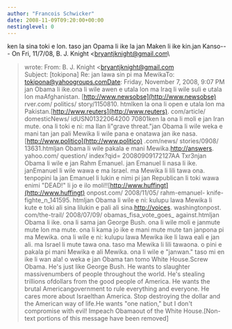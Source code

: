 ```yaml
---
author: "Francois Schwicker"
date: 2008-11-09T09:20:00+00:00
nestinglevel: 0
---
```

ken la sina toki e lon. taso jan Opama li ike la jan Maken li ike kin.jan Kanso---
 On Fri, 11/7/08, B. J. Knight <[bryantjknight@gmail.com](mailto://bryantjknight@gmail.com)\
> wrote:
From: B. J. Knight <[bryantjknight@gmail.com](mailto://bryantjknight@gmail.com)\
>Subject: \[tokipona\] Re: jan lawa sin pi ma MewikaTo: [tokipona@yahoogroups.comDate](mailto://tokipona@yahoogroups.comDate): Friday, November 7, 2008, 9:07 PM jan Obama li ike.ona li wile awen e utala lon ma Iraq li wile suli e utala lon maAfghanistan. [http://www.newsobse](http://www.newsobse) rver.com/ politics/ story/1150810. htmlken la ona li open e utala lon ma Pakistan.[http://www.reuters](http://www.reuters). com/article/ domesticNews/ idUSN01322064200 70801ken la ona li moli e jan Iran mute. ona li toki e ni: ma Ilan li"grave threat."jan Obama li wile weka e mani tan jan pali Mewika li wile pana e onatawa jan ike nasa. [http://www.politico](http://www.politico) .com/news/ stories/0908/ 13631.htmljan Obama li wile pakala e mani Mewika.[http://answers](http://answers). yahoo.com/ question/ index?qid= 20080909172127AA Txr3njan Obama li wile e jan Rahm Emanuel. jan Emanuel li nasa li ike. janEmanuel li wile wawa e ma Israel. ma Mewika li lili tawa ona. tenpopini la jan Emanuel li lukin e nimi pi jan Republican li toki wawa enimi "DEAD!" li jo e ilo moli!![http://www.huffingt](http://www.huffingt) onpost.com/ 2008/11/05/ rahm-emanuel- knife-fighte\_n\_141595. htmljan Obama li wile e ni: kulupu lawa Mewika li kute e toki ali sina lilukin e pali ali sina.[http://voices](http://voices). washingtonpost. com/the-trail/ 2008/07/09/ obamas\_fisa\_vote\_goes\_ against.htmljan Obama li ike. ona li sama jan George Bush. ona li wile moli e janmute mute lon ma mute. ona li kama jo ike e mani mute mute tan janpona pi ma Mewika. ona li wile e ni: kulupu lawa Mewika ike li lawa eali e jan ali. ma Israel li mute tawa ona. taso ma Mewika li lili tawaona. o pini e pakala pi mani Mewika e ali Mewika. ona li wile e "janwan." taso mi en ike li wan ala! o weka e jan Obama tan tomo White House.Screw Obama. He's just like George Bush. He wants to slaughter massivenumbers of people throughout the world. He's stealing trillions ofdollars from the good people of America. He wants the brutal Americangovernment to rule everything and everyone. He cares more about Israelthan America. Stop destroying the dollar and the American way of life.He wants "one nation," but I don't compromise with evil! Impeach Obamaout of the White House.\[Non-text portions of this message have been removed\]